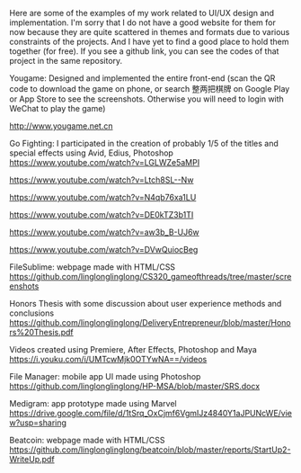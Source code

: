 Here are some of the examples of my work related to UI/UX design and implementation. I'm sorry that I do not have a good website for them for now because they are quite scattered in themes and formats due to various constraints of the projects. And I have yet to find a good place to hold them together (for free). If you see a github link, you can see the codes of that project in the same repository.


Yougame: Designed and implemented the entire front-end (scan the QR code to download the game on phone, or search 整两把棋牌 on Google Play or App Store to see the screenshots. Otherwise you will need to login with WeChat to play the game)

http://www.yougame.net.cn


Go Fighting: I participated in the creation of probably 1/5 of the titles and special effects using Avid, Edius, Photoshop
https://www.youtube.com/watch?v=LGLWZe5aMPI

https://www.youtube.com/watch?v=Ltch8SL--Nw

https://www.youtube.com/watch?v=N4qb76xa1LU

https://www.youtube.com/watch?v=DE0kTZ3b1TI

https://www.youtube.com/watch?v=aw3b_B-UJ6w

https://www.youtube.com/watch?v=DVwQuiocBeg


FileSublime: webpage made with HTML/CSS
https://github.com/linglonglinglong/CS320_gameofthreads/tree/master/screenshots


Honors Thesis with some discussion about user experience methods and conclusions
https://github.com/linglonglinglong/DeliveryEntrepreneur/blob/master/Honors%20Thesis.pdf


Videos created using Premiere, After Effects, Photoshop and Maya
https://i.youku.com/i/UMTcwMjk0OTYwNA==/videos


File Manager: mobile app UI made using Photoshop
https://github.com/linglonglinglong/HP-MSA/blob/master/SRS.docx


Medigram: app prototype made using Marvel
https://drive.google.com/file/d/1tSrq_OxCjmf6VgmIJz4840Y1aJPUNcWE/view?usp=sharing


Beatcoin: webpage made with HTML/CSS
https://github.com/linglonglinglong/beatcoin/blob/master/reports/StartUp2-WriteUp.pdf
